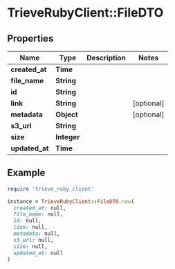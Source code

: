 # TrieveRubyClient::FileDTO

## Properties

| Name | Type | Description | Notes |
| ---- | ---- | ----------- | ----- |
| **created_at** | **Time** |  |  |
| **file_name** | **String** |  |  |
| **id** | **String** |  |  |
| **link** | **String** |  | [optional] |
| **metadata** | **Object** |  | [optional] |
| **s3_url** | **String** |  |  |
| **size** | **Integer** |  |  |
| **updated_at** | **Time** |  |  |

## Example

```ruby
require 'trieve_ruby_client'

instance = TrieveRubyClient::FileDTO.new(
  created_at: null,
  file_name: null,
  id: null,
  link: null,
  metadata: null,
  s3_url: null,
  size: null,
  updated_at: null
)
```

